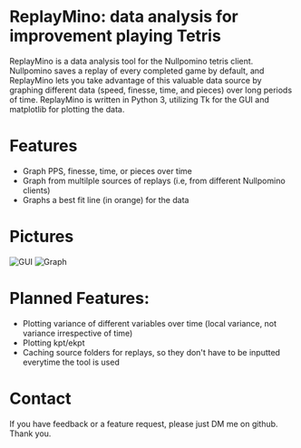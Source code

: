 # ReplayMino: data analysis for improvement playing Tetris
ReplayMino is a data analysis tool for the Nullpomino tetris client. Nullpomino saves a replay of every completed game by default, and ReplayMino lets you take advantage of this valuable data source by graphing different data (speed, finesse, time, and pieces) over long periods of time.
ReplayMino is written in Python 3, utilizing Tk for the GUI and matplotlib for plotting the data.

# Features

* Graph PPS, finesse, time, or pieces over time
* Graph from multilple sources of replays (i.e, from different Nullpomino clients)
* Graphs a best fit line (in orange) for the data

# Pictures

![GUI](https://github.com/JordanLozinski/ReplayMino/demo/GUI.png) ![Graph](https://github.com/JordanLozinski/ReplayMino/demo/graph.png)

# Planned Features:

* Plotting variance of different variables over time (local variance, not variance irrespective of time)
* Plotting kpt/ekpt
* Caching source folders for replays, so they don't have to be inputted everytime the tool is used

# Contact

If you have feedback or a feature request, please just DM me on github. Thank you.
